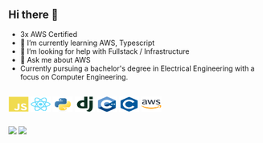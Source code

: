 ## Hi there 👋

- 3x AWS Certified 
- 🌱 I’m currently learning AWS, Typescript
- 🤔 I’m looking for help with Fullstack / Infrastructure
- 💬 Ask me about AWS
- Currently pursuing a bachelor's degree in Electrical Engineering with a focus on Computer Engineering.

<div style="display: inline_block"><br>
  <img align="center" alt="Victor-Js" height="30" width="40" src="https://raw.githubusercontent.com/devicons/devicon/master/icons/javascript/javascript-plain.svg">

  <img align="center" alt="Victor-React" height="30" width="40" src="https://raw.githubusercontent.com/devicons/devicon/master/icons/react/react-original.svg">
 
  <img align="center" alt="Victor-Python" height="30" width="40" src="https://raw.githubusercontent.com/devicons/devicon/master/icons/python/python-original.svg">
  <img align="center" alt="Victor-Django" height="30" width="40" src="https://raw.githubusercontent.com/devicons/devicon/master/icons/django/django-plain.svg">
  <img align="center" alt="Victor-cplusplus" height="30" width="40" src="https://raw.githubusercontent.com/devicons/devicon/master/icons/cplusplus/cplusplus-original.svg">
  <img align="center" alt="Victor-c" height="30" width="40" src="https://raw.githubusercontent.com/devicons/devicon/master/icons/c/c-plain.svg">
  <img align="center" alt="Victor-aws" height="30" width="40" src="https://raw.githubusercontent.com/devicons/devicon/master/icons/amazonwebservices/amazonwebservices-original-wordmark.svg">


  
</div>
  
  ##
 
<div> 
  <a href = "mailto:victor.guedes.08@gmail.com"><img src="https://img.shields.io/badge/-Gmail-%23333?style=for-the-badge&logo=gmail&logoColor=white" target="_blank"></a>
  <a href="https://www.linkedin.com/in/victorgb8" target="_blank"><img src="https://img.shields.io/badge/-LinkedIn-%230077B5?style=for-the-badge&logo=linkedin&logoColor=white" target="_blank"></a> 
  
</div>
